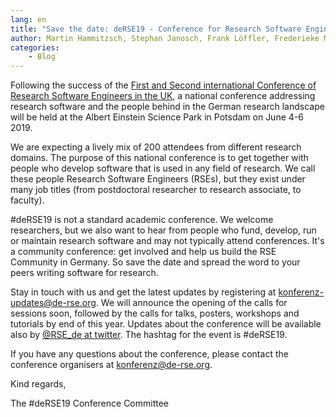 ```yaml
---
lang: en
title: "Save the date: deRSE19 - Conference for Research Software Engineers in Germany, June 4-6 2019"
author: Martin Hammitzsch, Stephan Janosch, Frank Löffler, Frederieke Miesner
categories: 
    - Blog
---
```


Following the success of the [First and Second international Conference of Research Software Engineers in the UK](https://rse.ac.uk/events/past-conferences/), a national conference addressing research software and the people behind in the German research landscape will be held at the Albert Einstein Science Park in Potsdam on June 4-6 2019.

We are expecting a lively mix of 200 attendees from different research domains. The purpose of this national conference is to get together with people who develop software that is used in any field of research. We call these people Research Software Engineers (RSEs), but they exist under many job titles (from postdoctoral researcher to research associate, to faculty).

\#deRSE19 is not a standard academic conference. We welcome researchers, but we also want to hear from people who fund, develop, run or maintain research software and may not typically attend conferences. It's a community conference: get involved and help us build the RSE Community in Germany. So save the date and spread the word to your peers writing software for research.

Stay in touch with us and get the latest updates by registering at [konferenz-updates@de-rse.org](https://ml06.ispgateway.de/mailman/listinfo/konferenz-updates_de-rse.org). We will announce the opening of the calls for sessions soon, followed by the calls for talks, posters, workshops and tutorials by end of this year. Updates about the conference will be available also by [@RSE_de at twitter](https://twitter.com/rse_de). The hashtag for the event is #deRSE19.

If you have any questions about the conference, please contact the conference organisers at [konferenz@de-rse.org](mailto:konferenz@de-rse.org).

Kind regards,

The #deRSE19 Conference Committee